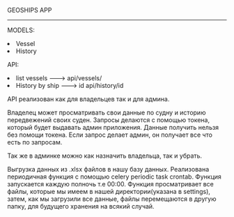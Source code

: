 GEOSHIPS APP
***

MODELS:
    <li> Vessel
    <li> History

API:
    <li> list vessels ---> api/vessels/
    <li> History by ship ---> id api/history/id

API реализован как для владельцев так и для админа.

Владелец может просматривать свои данные по судну и историю передвежений своих суден.
Запросы делаются с помощью токена, который будет выдавать админ приложения.
Данные получить нельзя без помощи токена.
Если запрос делает админ, он получает все что есть по запросам.

Так же в админке можно как назначить владельца, так и убрать.


Выгрузка данных из .xlsx файлов в нашу базу данных.
Реализована периодичная функция с помощью celery periodic task crontab.
Функция запускается каждую полночь т.е 00:00.
Функция просматривает все файлы, которые мы имеем в нашей директории(указана в settings), затем, как мы загрузили все данные,
файлы перемещаются в другую папку, для будущего хранения на всякий случай.